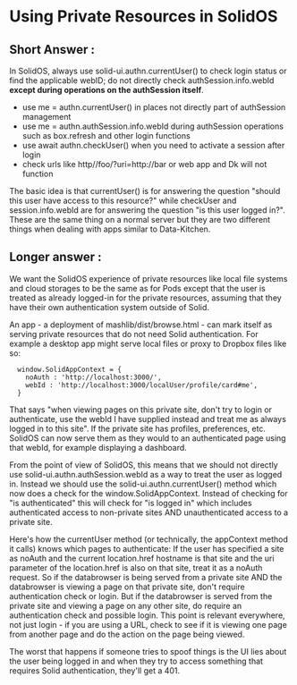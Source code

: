 # Using Private Resources in SolidOS

## Short Answer : 

In SolidOS, always use solid-ui.authn.currentUser() to check login status or find the applicable webID; do not directly check
authSession.info.webId **except during operations on the authSession itself**.

* use me = authn.currentUser() in places not directly part of authSession management 
* use me = authn.authSession.info.webId during authSession operations such as box.refresh and other login functions
* use await authn.checkUser() when you need to activate a session after login
* check urls like http//foo/?uri=http://bar or web app and Dk will not function

The basic idea is that currentUser() is for answering the question "should this user have access to this resource?" while checkUser and session.info.webId are for answering the question "is this user logged in?".  These are the same thing on a normal server but they are two different things when dealing with apps similar to Data-Kitchen.   

## Longer answer :

We want the SolidOS experience of private resources like local file systems and cloud storages to be the same as for Pods except
that the user is treated as already logged-in for the private resources, assuming that they have their own authentication system
outside of Solid.  

An app - a deployment of mashlib/dist/browse.html - can mark itself as serving private resources that do not need Solid authentication.
For example a desktop app might serve local files or proxy to Dropbox files like so:
```
  window.SolidAppContext = {
    noAuth : 'http://localhost:3000/',
    webId : 'http://localhost:3000/localUser/profile/card#me',
  }
```
That says "when viewing pages on this private site, don't try to login or authenticate, use the webId I have supplied instead
and treat me as always logged in to this site".  If the private site has profiles, preferences, etc. SolidOS can now serve
them as they would to an authenticated page using that webId, for example displaying a dashboard.

From the point of view of SolidOS, this means that we should not directly use solid-ui.authn.authSession.webId as a way to treat
the user as logged in. Instead we should use the solid-ui.authn.currentUser() method which now does a check for the window.SolidAppContext.
Instead of checking for "is authenticated" this will check for "is logged in" which includes authenticated access to non-private sites AND
unauthenticated access to a private site.

Here's how the currentUser method (or technically, the appContext method it calls) knows which pages to authenticate: If the user has
specified a site as noAuth and the current location.href hostname is that site and the uri parameter of the location.href is also on
that site, treat it as a noAuth request.  So if the databrowser is being served from a private site AND the databrowser is viewing a 
page on that private site, don't require authentication check or login. But if the databrowser is served from the private site and
viewing a page on any other site, do require an authentication check and possible login.  This point is relevant everywhere, not just login - if you are using a URL, check to see if it is viewing one page from another page and do the action on the page being viewed.

The worst that happens if someone tries to spoof things is the UI lies about the user being logged in and when they try to access
something that requires Solid authentication, they'll get a 401.

